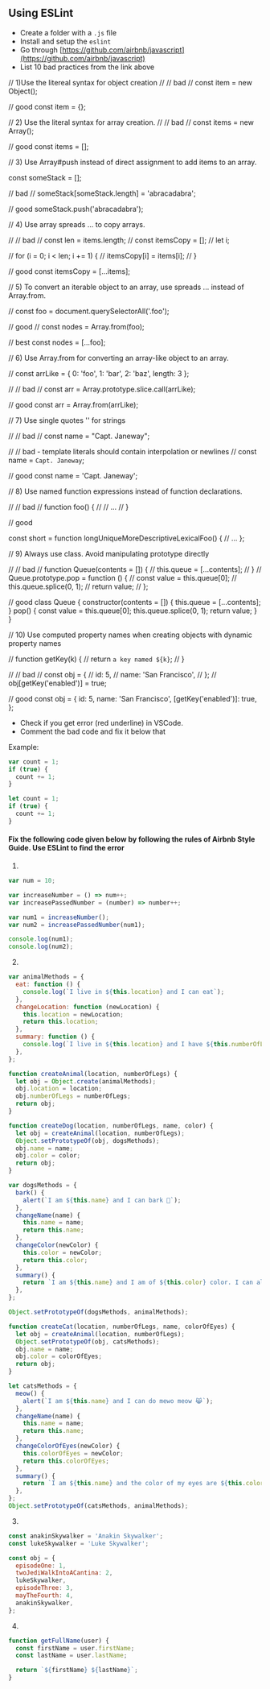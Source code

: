 ## Using ESLint

- Create a folder with a `.js` file
- Install and setup the `eslint`
- Go through [https://github.com/airbnb/javascript](https://github.com/airbnb/javascript)
- List 10 bad practices from the link above

// 1)Use the litereal syntax for object creation
// // bad
// const item = new Object();

// good
const item = {};

// 2) Use the literal syntax for array creation.
// // bad
// const items = new Array();

// good
const items = [];

// 3) Use Array#push instead of direct assignment to add items to an array.

const someStack = [];

// bad
// someStack[someStack.length] = 'abracadabra';

// good
someStack.push('abracadabra');

// 4) Use array spreads ... to copy arrays.

// // bad
// const len = items.length;
// const itemsCopy = [];
// let i;

// for (i = 0; i < len; i += 1) {
// itemsCopy[i] = items[i];
// }

// good
const itemsCopy = [...items];

// 5) To convert an iterable object to an array, use spreads ... instead of Array.from.

// const foo = document.querySelectorAll('.foo');

// good
// const nodes = Array.from(foo);

// best
const nodes = [...foo];

// 6) Use Array.from for converting an array-like object to an array.

// const arrLike = { 0: 'foo', 1: 'bar', 2: 'baz', length: 3 };

// // bad
// const arr = Array.prototype.slice.call(arrLike);

// good
const arr = Array.from(arrLike);

// 7) Use single quotes '' for strings

// // bad
// const name = "Capt. Janeway";

// // bad - template literals should contain interpolation or newlines
// const name = `Capt. Janeway`;

// good
const name = 'Capt. Janeway';

// 8) Use named function expressions instead of function declarations.

// // bad
// function foo() {
// // ...
// }

// good

const short = function longUniqueMoreDescriptiveLexicalFoo() {
// ...
};

// 9) Always use class. Avoid manipulating prototype directly

// // bad
// function Queue(contents = []) {
// this.queue = [...contents];
// }
// Queue.prototype.pop = function () {
// const value = this.queue[0];
// this.queue.splice(0, 1);
// return value;
// };

// good
class Queue {
constructor(contents = []) {
this.queue = [...contents];
}
pop() {
const value = this.queue[0];
this.queue.splice(0, 1);
return value;
}
}

// 10) Use computed property names when creating objects with dynamic property names

// function getKey(k) {
// return `a key named ${k}`;
// }

// // bad
// const obj = {
// id: 5,
// name: 'San Francisco',
// };
// obj[getKey('enabled')] = true;

// good
const obj = {
id: 5,
name: 'San Francisco',
[getKey('enabled')]: true,
};

- Check if you get error (red underline) in VSCode.
- Comment the bad code and fix it below that

Example:

```js
var count = 1;
if (true) {
  count += 1;
}

let count = 1;
if (true) {
  count += 1;
}
```

#### Fix the following code given below by following the rules of Airbnb Style Guide. Use ESLint to find the error

1.

```js
var num = 10;

var increaseNumber = () => num++;
var increasePassedNumber = (number) => number++;

var num1 = increaseNumber();
var num2 = increasePassedNumber(num1);

console.log(num1);
console.log(num2);
```

2.

```js
var animalMethods = {
  eat: function () {
    console.log(`I live in ${this.location} and I can eat`);
  },
  changeLocation: function (newLocation) {
    this.location = newLocation;
    return this.location;
  },
  summary: function () {
    console.log(`I live in ${this.location} and I have ${this.numberOfLegs}`);
  },
};

function createAnimal(location, numberOfLegs) {
  let obj = Object.create(animalMethods);
  obj.location = location;
  obj.numberOfLegs = numberOfLegs;
  return obj;
}

function createDog(location, numberOfLegs, name, color) {
  let obj = createAnimal(location, numberOfLegs);
  Object.setPrototypeOf(obj, dogsMethods);
  obj.name = name;
  obj.color = color;
  return obj;
}

var dogsMethods = {
  bark() {
    alert(`I am ${this.name} and I can bark 🐶`);
  },
  changeName(name) {
    this.name = name;
    return this.name;
  },
  changeColor(newColor) {
    this.color = newColor;
    return this.color;
  },
  summary() {
    return `I am ${this.name} and I am of ${this.color} color. I can also bark`;
  },
};

Object.setPrototypeOf(dogsMethods, animalMethods);

function createCat(location, numberOfLegs, name, colorOfEyes) {
  let obj = createAnimal(location, numberOfLegs);
  Object.setPrototypeOf(obj, catsMethods);
  obj.name = name;
  obj.color = colorOfEyes;
  return obj;
}

let catsMethods = {
  meow() {
    alert(`I am ${this.name} and I can do mewo meow 😹`);
  },
  changeName(name) {
    this.name = name;
    return this.name;
  },
  changeColorOfEyes(newColor) {
    this.colorOfEyes = newColor;
    return this.colorOfEyes;
  },
  summary() {
    return `I am ${this.name} and the color of my eyes are ${this.colorOfEyes}. I can also do meow meow`;
  },
};
Object.setPrototypeOf(catsMethods, animalMethods);
```

3.

```js
const anakinSkywalker = 'Anakin Skywalker';
const lukeSkywalker = 'Luke Skywalker';

const obj = {
  episodeOne: 1,
  twoJediWalkIntoACantina: 2,
  lukeSkywalker,
  episodeThree: 3,
  mayTheFourth: 4,
  anakinSkywalker,
};
```

4.

```js
function getFullName(user) {
  const firstName = user.firstName;
  const lastName = user.lastName;

  return `${firstName} ${lastName}`;
}
```
